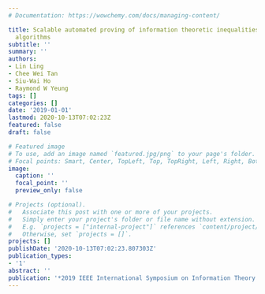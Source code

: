 ```yaml
---
# Documentation: https://wowchemy.com/docs/managing-content/

title: Scalable automated proving of information theoretic inequalities with proximal
  algorithms
subtitle: ''
summary: ''
authors:
- Lin Ling
- Chee Wei Tan
- Siu-Wai Ho
- Raymond W Yeung
tags: []
categories: []
date: '2019-01-01'
lastmod: 2020-10-13T07:02:23Z
featured: false
draft: false

# Featured image
# To use, add an image named `featured.jpg/png` to your page's folder.
# Focal points: Smart, Center, TopLeft, Top, TopRight, Left, Right, BottomLeft, Bottom, BottomRight.
image:
  caption: ''
  focal_point: ''
  preview_only: false

# Projects (optional).
#   Associate this post with one or more of your projects.
#   Simply enter your project's folder or file name without extension.
#   E.g. `projects = ["internal-project"]` references `content/project/deep-learning/index.md`.
#   Otherwise, set `projects = []`.
projects: []
publishDate: '2020-10-13T07:02:23.807303Z'
publication_types:
- '1'
abstract: ''
publication: '*2019 IEEE International Symposium on Information Theory (ISIT)*'
---
```

